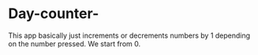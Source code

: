 # Day-counter-

This app basically just increments or decrements numbers by 1 depending on the number pressed. We start from 0.